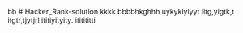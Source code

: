 bb # Hacker_Rank-solution
kkkk
bbbbhkghhh
uykykiyiyyt
iitg,yigtk,t
itgtr,tjytjrl
ititiyityity.
ititititti
